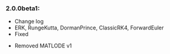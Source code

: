 

### 2.0.0beta1:
+ Change log
+ ERK, RungeKutta, DormanPrince, ClassicRK4, ForwardEuler
+ Fixed
- Removed MATLODE v1